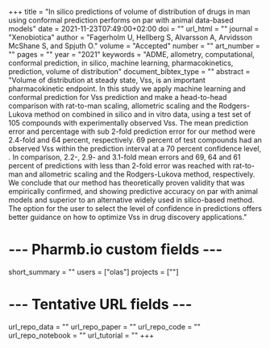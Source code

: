 +++
title = "In silico predictions of volume of distribution of drugs in man using conformal prediction performs on par with animal data-based models"
date = 2021-11-23T07:49:00+02:00
doi = ""
url_html = ""
journal = "Xenobiotica"
author = "Fagerholm U, Hellberg S, Alvarsson A, Arvidsson McShane S, and Spjuth O."
volume = "Accepted"
number = ""
art_number = ""
pages = ""
year = "2021"
keywords = "ADME, allometry, computational, conformal prediction, in silico, machine learning, pharmacokinetics, prediction, volume of distribution"
document_bibtex_type = ""
abstract = "Volume of distribution at steady state, Vss, is an important pharmacokinetic endpoint. In this study we apply machine learning and conformal prediction for Vss prediction and make a head-to-head comparison with rat-to-man scaling, allometric scaling and the Rodgers-Lukova method on combined in silico and in vitro data, using a test set of 105 compounds with experimentally observed Vss. The mean prediction error and percentage with sub 2-fold prediction error for our method were 2.4-fold and 64 percent, respectively. 69 percent of test compounds had an observed Vss within the prediction interval at a 70 percent confidence level, . In comparison, 2.2-, 2.9- and 3.1-fold mean errors and 69, 64 and 61 percent of predictions with less than 2-fold error was reached with rat-to-man and allometric scaling and the Rodgers-Lukova method, respectively. We conclude that our method has theoretically proven validity that was empirically confirmed, and showing predictive accuracy on par with animal models and superior to an alternative widely used in silico-based method. The option for the user to select the level of confidence in predictions offers better guidance on how to optimize Vss in drug discovery applications."
# --- Pharmb.io custom fields ---
short_summary = ""
users = ["olas"]
projects = [""]
# --- Tentative URL fields ---
url_repo_data = ""
url_repo_paper = ""
url_repo_code = ""
url_repo_notebook = ""
url_tutorial = ""
+++
